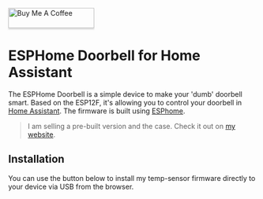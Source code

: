 <a href="https://www.buymeacoffee.com/zuidwijk" target="_blank"><img src="https://www.buymeacoffee.com/assets/img/custom_images/orange_img.png" alt="Buy Me A Coffee" style="height: 41px !important;width: 174px !important;box-shadow: 0px 3px 2px 0px rgba(190, 190, 190, 0.5) !important;-webkit-box-shadow: 0px 3px 2px 0px rgba(190, 190, 190, 0.5) !important;" ></a>

# ESPHome Doorbell for Home Assistant

The ESPHome Doorbell is a simple device to make your 'dumb' doorbell smart. Based on the ESP12F, it's allowing you to control your doorbell in [Home Assistant](https://www.home-assistant.io). The firmware is built using [ESPhome](https://www.esphome.io).

> I am selling a pre-built version and the case. Check it out on [my website](https://www.zuidwijk.com/product/esphome-based-doorbell-v2/).

## Installation

You can use the button below to install my temp-sensor firmware directly to your device via USB from the browser.

<esp-web-install-button manifest="./doorbell/manifest.json"></esp-web-install-button>

<script type="module" src="https://unpkg.com/esp-web-tools@5.2.0/dist/web/install-button.js?module"></script>

